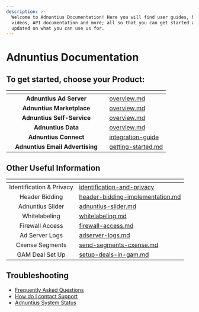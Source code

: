 ```yaml
---
description: >-
  Welcome to Adnuntius Documentation! Here you will find user guides, how-to
  videos, API documentation and more; all so that you can get started and stay
  updated on what you can use us for.
---
```


# Adnuntius Documentation

## To get started, choose your Product:

<table data-view="cards"><thead><tr><th></th><th align="center"></th><th></th><th data-hidden data-card-target data-type="content-ref"></th></tr></thead><tbody><tr><td></td><td align="center"><strong>Adnuntius Ad Server</strong></td><td></td><td><a href="adnuntius-advertising/overview.md">overview.md</a></td></tr><tr><td></td><td align="center"><strong>Adnuntius Marketplace</strong></td><td></td><td><a href="adnuntius-marketplace/overview.md">overview.md</a></td></tr><tr><td></td><td align="center"><strong>Adnuntius Self-Service</strong></td><td></td><td><a href="adnuntius-self-service/overview.md">overview.md</a></td></tr><tr><td></td><td align="center"><strong>Adnuntius Data</strong></td><td></td><td><a href="adnuntius-data/overview.md">overview.md</a></td></tr><tr><td></td><td align="center"><strong>Adnuntius Connect</strong></td><td></td><td><a href="adnuntius-connect/integration-guide/">integration-guide</a></td></tr><tr><td></td><td align="center"><strong>Adnuntius Email Advertising</strong></td><td></td><td><a href="adnuntius-email-advertising/getting-started.md">getting-started.md</a></td></tr></tbody></table>

## Other Useful Information

<table data-view="cards"><thead><tr><th align="center"></th><th data-hidden data-card-target data-type="content-ref"></th></tr></thead><tbody><tr><td align="center">Identification &#x26; Privacy</td><td><a href="other-useful-information/identification-and-privacy/">identification-and-privacy</a></td></tr><tr><td align="center">Header Bidding</td><td><a href="other-useful-information/header-bidding-implementation.md">header-bidding-implementation.md</a></td></tr><tr><td align="center">Adnuntius Slider</td><td><a href="other-useful-information/adnuntius-slider.md">adnuntius-slider.md</a></td></tr><tr><td align="center">Whitelabeling</td><td><a href="other-useful-information/whitelabeling.md">whitelabeling.md</a></td></tr><tr><td align="center">Firewall Access</td><td><a href="other-useful-information/firewall-access.md">firewall-access.md</a></td></tr><tr><td align="center">Ad Server Logs</td><td><a href="other-useful-information/adserver-logs.md">adserver-logs.md</a></td></tr><tr><td align="center">Cxense Segments</td><td><a href="other-useful-information/send-segments-cxense.md">send-segments-cxense.md</a></td></tr><tr><td align="center">GAM Deal Set Up</td><td><a href="other-useful-information/setup-deals-in-gam.md">setup-deals-in-gam.md</a></td></tr></tbody></table>

## Troubleshooting

* [Frequently Asked Questions](other-useful-information/faq.md)
* [How do I contact Support](troubleshooting/how-do-i-contact-support.md)
* [Adnuntius System Status](https://status.adnuntius.com)
